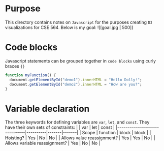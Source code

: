 # Purpose
This directory contains notes on `Javascript` for the purposes creating `D3` visualizations for CSE 564. 
Below is my goal:
![[goal.jpg | 500]]
# Code blocks
Javascript statements can be grouped together in `code blocks` using curly braces `{}`
```js
function myFunction() {  
  document.getElementById("demo1").innerHTML = "Hello Dolly!";  
  document.getElementById("demo2").innerHTML = "How are you?";  
}
```
# Variable declaration
The three keywords for defining variables are `var`, `let`, and `const`. They have their own sets of constraints:
|                               | var      | let   | const |
|-------------------------------|----------|-------|-------|
| Scope                         | function | block | block |
| Hoisting?                     | Yes      | No    | No    |
| Allows value reassignment?    | Yes      | Yes   | No    |
| Allows variable reassignment? | Yes      | No    | No    |
